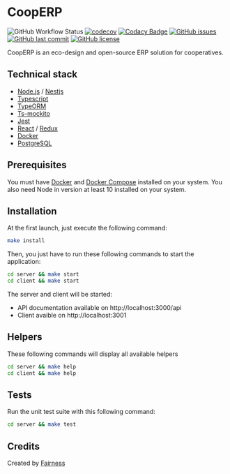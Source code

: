 # CoopERP

![GitHub Workflow Status](https://img.shields.io/github/workflow/status/mmarchois/cooperp/CI)
[![codecov](https://codecov.io/gh/mmarchois/cooperp/branch/master/graph/badge.svg)](https://codecov.io/gh/mmarchois/cooperp)
[![Codacy Badge](https://api.codacy.com/project/badge/Grade/f1e9a74c64bd478b9c00d04c984466b8)](https://www.codacy.com/manual/mmarchois/cooperp?utm_source=github.com&utm_medium=referral&utm_content=mmarchois/cooperp&utm_campaign=Badge_Grade)
[![GitHub issues](https://img.shields.io/github/issues/mmarchois/cooperp.svg)](https://github.com/mmarchois/cooperp/issues)
[![GitHub last commit](https://img.shields.io/github/last-commit/mmarchois/cooperp.svg)](https://github.com/mmarchois/cooperp)
[![GitHub license](https://img.shields.io/github/license/mmarchois/cooperp.svg)](https://github.com/mmarchois/cooperp)

CoopERP is an eco-design and open-source ERP solution for cooperatives.

## Technical stack

- [Node.js](https://nodejs.org) / [Nestjs](https://nestjs.com/)
- [Typescript](https://www.typescriptlang.org/)
- [TypeORM](https://typeorm.io)
- [Ts-mockito](https://github.com/NagRock/ts-mockito)
- [Jest](https://jestjs.io/)
- [React](https://fr.reactjs.org/) / [Redux](https://redux.js.org/)
- [Docker](https://www.docker.com/)
- [PostgreSQL](https://www.postgresql.org/)

## Prerequisites

You must have [Docker](https://www.docker.com/) and [Docker Compose](https://docs.docker.com/compose/) installed on your system. You also need Node in version at least 10 installed on your system.

## Installation

At the first launch, just execute the following command:

```bash
make install
```

Then, you just have to run these following commands to start the application:

```bash
cd server && make start
cd client && make start
```

The server and client will be started:

- API documentation available on http://localhost:3000/api
- Client avaible on http://localhost:3001

## Helpers

These following commands will display all available helpers

```bash
cd server && make help
cd client && make help
```

## Tests

Run the unit test suite with this following command:

```bash
cd server && make test
```

## Credits

Created by [Fairness](https://fairness.coop)

